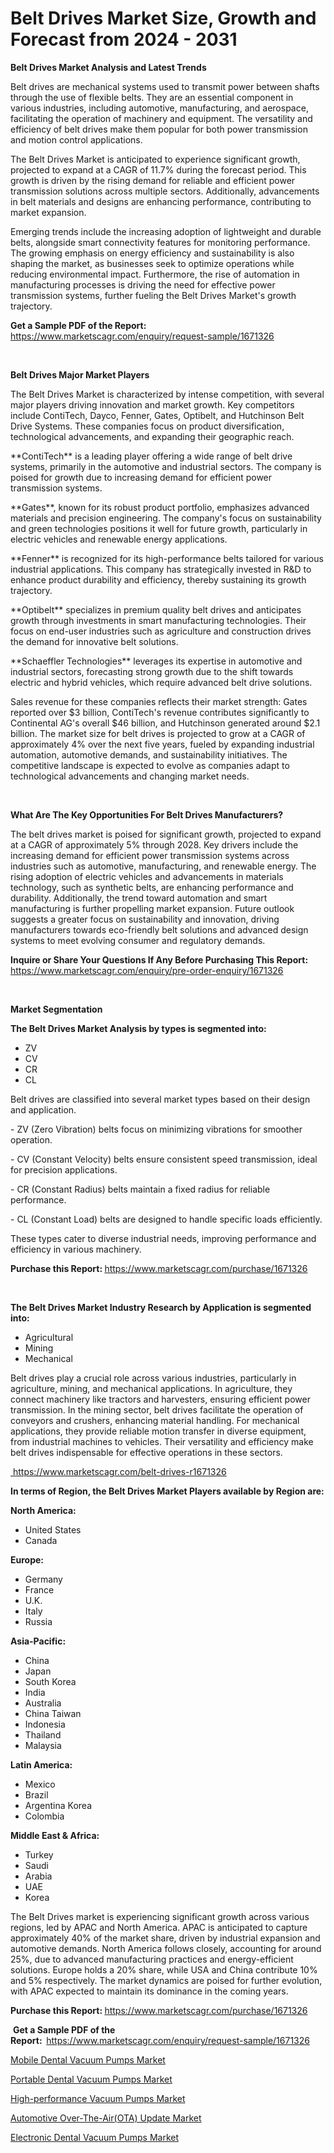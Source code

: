 <p><h1>Belt Drives Market Size, Growth and Forecast from 2024 - 2031</h1></p><p><strong>Belt Drives Market Analysis and Latest Trends</strong></p>
<p><p>Belt drives are mechanical systems used to transmit power between shafts through the use of flexible belts. They are an essential component in various industries, including automotive, manufacturing, and aerospace, facilitating the operation of machinery and equipment. The versatility and efficiency of belt drives make them popular for both power transmission and motion control applications.</p><p>The Belt Drives Market is anticipated to experience significant growth, projected to expand at a CAGR of 11.7% during the forecast period. This growth is driven by the rising demand for reliable and efficient power transmission solutions across multiple sectors. Additionally, advancements in belt materials and designs are enhancing performance, contributing to market expansion.</p><p>Emerging trends include the increasing adoption of lightweight and durable belts, alongside smart connectivity features for monitoring performance. The growing emphasis on energy efficiency and sustainability is also shaping the market, as businesses seek to optimize operations while reducing environmental impact. Furthermore, the rise of automation in manufacturing processes is driving the need for effective power transmission systems, further fueling the Belt Drives Market's growth trajectory.</p></p>
<p><strong>Get a Sample PDF of the Report:&nbsp;</strong> <a href="https://www.marketscagr.com/enquiry/request-sample/1671326?utm_campaign=1282&utm_medium=2&utm_source=Github&utm_content=ia&utm_term=13102024&utm_id=belt-drives">https://www.marketscagr.com/enquiry/request-sample/1671326</a></p>
<p>&nbsp;</p>
<p><strong>Belt Drives Major Market Players</strong></p>
<p><p>The Belt Drives Market is characterized by intense competition, with several major players driving innovation and market growth. Key competitors include ContiTech, Dayco, Fenner, Gates, Optibelt, and Hutchinson Belt Drive Systems. These companies focus on product diversification, technological advancements, and expanding their geographic reach.</p><p>**ContiTech** is a leading player offering a wide range of belt drive systems, primarily in the automotive and industrial sectors. The company is poised for growth due to increasing demand for efficient power transmission systems. </p><p>**Gates**, known for its robust product portfolio, emphasizes advanced materials and precision engineering. The company's focus on sustainability and green technologies positions it well for future growth, particularly in electric vehicles and renewable energy applications.</p><p>**Fenner** is recognized for its high-performance belts tailored for various industrial applications. This company has strategically invested in R&D to enhance product durability and efficiency, thereby sustaining its growth trajectory.</p><p>**Optibelt** specializes in premium quality belt drives and anticipates growth through investments in smart manufacturing technologies. Their focus on end-user industries such as agriculture and construction drives the demand for innovative belt solutions.</p><p>**Schaeffler Technologies** leverages its expertise in automotive and industrial sectors, forecasting strong growth due to the shift towards electric and hybrid vehicles, which require advanced belt drive solutions.</p><p>Sales revenue for these companies reflects their market strength: Gates reported over $3 billion, ContiTech's revenue contributes significantly to Continental AG's overall $46 billion, and Hutchinson generated around $2.1 billion. The market size for belt drives is projected to grow at a CAGR of approximately 4% over the next five years, fueled by expanding industrial automation, automotive demands, and sustainability initiatives. The competitive landscape is expected to evolve as companies adapt to technological advancements and changing market needs.</p></p>
<p>&nbsp;</p>
<p><strong>What Are The Key Opportunities For Belt Drives Manufacturers?</strong></p>
<p><p>The belt drives market is poised for significant growth, projected to expand at a CAGR of approximately 5% through 2028. Key drivers include the increasing demand for efficient power transmission systems across industries such as automotive, manufacturing, and renewable energy. The rising adoption of electric vehicles and advancements in materials technology, such as synthetic belts, are enhancing performance and durability. Additionally, the trend toward automation and smart manufacturing is further propelling market expansion. Future outlook suggests a greater focus on sustainability and innovation, driving manufacturers towards eco-friendly belt solutions and advanced design systems to meet evolving consumer and regulatory demands.</p></p>
<p><strong>Inquire or Share Your Questions If Any Before Purchasing This Report:</strong> <a href="https://www.marketscagr.com/enquiry/pre-order-enquiry/1671326?utm_campaign=1282&utm_medium=2&utm_source=Github&utm_content=ia&utm_term=13102024&utm_id=belt-drives">https://www.marketscagr.com/enquiry/pre-order-enquiry/1671326</a></p>
<p>&nbsp;</p>
<p><strong>Market Segmentation</strong></p>
<p><strong>The Belt Drives Market Analysis by types is segmented into:</strong></p>
<p><ul><li>ZV</li><li>CV</li><li>CR</li><li>CL</li></ul></p>
<p><p>Belt drives are classified into several market types based on their design and application. </p><p>- ZV (Zero Vibration) belts focus on minimizing vibrations for smoother operation. </p><p>- CV (Constant Velocity) belts ensure consistent speed transmission, ideal for precision applications. </p><p>- CR (Constant Radius) belts maintain a fixed radius for reliable performance. </p><p>- CL (Constant Load) belts are designed to handle specific loads efficiently. </p><p>These types cater to diverse industrial needs, improving performance and efficiency in various machinery.</p></p>
<p><strong>Purchase this Report:&nbsp;</strong><a href="https://www.marketscagr.com/purchase/1671326?utm_campaign=1282&utm_medium=2&utm_source=Github&utm_content=ia&utm_term=13102024&utm_id=belt-drives">https://www.marketscagr.com/purchase/1671326</a></p>
<p>&nbsp;</p>
<p><strong>The Belt Drives Market Industry Research by Application is segmented into:</strong></p>
<p><ul><li>Agricultural</li><li>Mining</li><li>Mechanical</li></ul></p>
<p><p>Belt drives play a crucial role across various industries, particularly in agriculture, mining, and mechanical applications. In agriculture, they connect machinery like tractors and harvesters, ensuring efficient power transmission. In the mining sector, belt drives facilitate the operation of conveyors and crushers, enhancing material handling. For mechanical applications, they provide reliable motion transfer in diverse equipment, from industrial machines to vehicles. Their versatility and efficiency make belt drives indispensable for effective operations in these sectors.</p></p>
<p><a href="https://www.marketscagr.com/belt-drives-r1671326?utm_campaign=1282&utm_medium=2&utm_source=Github&utm_content=ia&utm_term=13102024&utm_id=belt-drives">&nbsp;https://www.marketscagr.com/belt-drives-r1671326</a></p>
<p><strong>In terms of Region, the Belt Drives Market Players available by Region are:</strong></p>
<p>
    <p> <strong> North America: </strong>
        <ul>
            <li>United States</li>
            <li>Canada</li>
        </ul>
        </p> 
    <p> <strong> Europe: </strong>
        <ul>
            <li>Germany</li>
            <li>France</li>
            <li>U.K.</li>
            <li>Italy</li>
            <li>Russia</li>
        </ul>
        </p> 
    <p> <strong> Asia-Pacific: </strong>
        <ul>
            <li>China</li>
            <li>Japan</li>
            <li>South Korea</li>
            <li>India</li>
            <li>Australia</li>
            <li>China Taiwan</li>
            <li>Indonesia</li>
            <li>Thailand</li>
            <li>Malaysia</li>
        </ul>
        </p> 
    <p> <strong> Latin America: </strong>
        <ul>
            <li>Mexico</li>
            <li>Brazil</li>
            <li>Argentina Korea</li>
            <li>Colombia</li>
        </ul>
        </p> 
    <p> <strong> Middle East & Africa: </strong>
        <ul>
            <li>Turkey</li>
            <li>Saudi</li>
            <li>Arabia</li>
            <li>UAE</li>
            <li>Korea</li>
        </ul>
    </p>
    </p>
<p><p>The Belt Drives market is experiencing significant growth across various regions, led by APAC and North America. APAC is anticipated to capture approximately 40% of the market share, driven by industrial expansion and automotive demands. North America follows closely, accounting for around 25%, due to advanced manufacturing practices and energy-efficient solutions. Europe holds a 20% share, while USA and China contribute 10% and 5% respectively. The market dynamics are poised for further evolution, with APAC expected to maintain its dominance in the coming years.</p></p>
<p><strong>Purchase this Report: </strong><a href="https://www.marketscagr.com/purchase/1671326?utm_campaign=1282&utm_medium=2&utm_source=Github&utm_content=ia&utm_term=13102024&utm_id=belt-drives">https://www.marketscagr.com/purchase/1671326</a></p>
<p>&nbsp;<strong>Get a Sample PDF of the Report:&nbsp;&nbsp;</strong><a href="https://www.marketscagr.com/enquiry/request-sample/1671326?utm_campaign=1282&utm_medium=2&utm_source=Github&utm_content=ia&utm_term=13102024&utm_id=belt-drives">https://www.marketscagr.com/enquiry/request-sample/1671326</a></p>
<p><strong></strong></p>
<p><p><a href="https://www.linkedin.com/pulse/analyzing-global-mobile-dental-vacuum-pumps-market-growth-bodme?utm_campaign=1282&utm_medium=2&utm_source=Github&utm_content=ia&utm_term=13102024&utm_id=belt-drives">Mobile Dental Vacuum Pumps Market</a></p><p><a href="https://www.linkedin.com/pulse/portable-dental-vacuum-pumps-market-analysis-report-global-dljae?utm_campaign=1282&utm_medium=2&utm_source=Github&utm_content=ia&utm_term=13102024&utm_id=belt-drives">Portable Dental Vacuum Pumps Market</a></p><p><a href="https://www.linkedin.com/pulse/market-forecasting-change-global-high-performance-vacuum-pumps-cgqte?utm_campaign=1282&utm_medium=2&utm_source=Github&utm_content=ia&utm_term=13102024&utm_id=belt-drives">High-performance Vacuum Pumps Market</a></p><p><a href="https://github.com/mabutironaldo/Market-Research-Report-List-6/blob/main/automotive-over-the-airota-update-market.md?utm_campaign=1282&utm_medium=2&utm_source=Github&utm_content=ia&utm_term=13102024&utm_id=belt-drives">Automotive Over-The-Air(OTA) Update Market</a></p><p><a href="https://www.linkedin.com/pulse/electronic-dental-vacuum-pumps-market-shifts-strategic-analysis-oohue?utm_campaign=1282&utm_medium=2&utm_source=Github&utm_content=ia&utm_term=13102024&utm_id=belt-drives">Electronic Dental Vacuum Pumps Market</a></p></p>